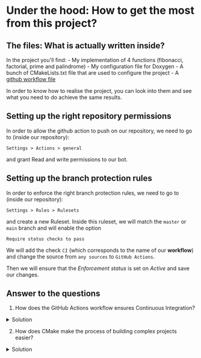 # Under the hood: How to get the most from this project?

## The files: What is actually written inside?

In the project you'll find:
	- My implementation of 4 functions (fibonacci, factorial, prime and palindrome)
	- My configuration file for Doxygen
	- A bunch of CMakeLists.txt file that are used to configure the project
	- A [github workflow file](/.github/workflows/ci.yml)

In order to know how to realise the project, you can look into them and see what you 
need to do achieve the same results.

## Setting up the right repository permissions

In order to allow the github action to push on our repository, we need to go to (inside our repository):
```plaintext
Settings > Actions > general
```
and grant Read and write permissions to our bot.

## Setting up the branch protection rules

In order to enforce the right branch protection rules, we need to go to (inside our repository):
```plaintext
Settings > Rules > Rulesets
```
and create a new Ruleset.
Inside this ruleset, we will match the `master` or `main` branch and will enable the option 
```plaintext
Require status checks to pass
```
We will add the check `CI` (which corresponds to the name of our **workflow**) and change the source 
from `any sources` to `GitHub Actions`.

Then we will ensure that the *Enforcement status* is set on *Active* and save our changes.

## Answer to the questions

1. How does the GitHub Actions workflow ensures Continuous Integration?

<details>
<summary>Solution</summary>

GitHub Actions ensures continous integration (CI) by automating the build, test and deployment process whenever 
changes are pushed to the repository. It triggers workflows based on events like code pushes or pull requests, runs defined jobs in paraller or sequentially, 
provides detailed logs and notifications to streamline integration process
</details>

2. How does CMake make the process of building complex projects easier?

<details>
<summary>Solution</summary>

CMake simplifies the building of complex projects by providing cross-platform support, allowing the same scripts to be used across various OS and compilers. 
It manages dependencies automatically, ensuring efficient rebuilds, and keeps build files separate from source files with out-of-source builds. CMake 
also makes it easy to link against third-party libraries, supports different build configurations, and integrates with popular IDEs.
</details>
